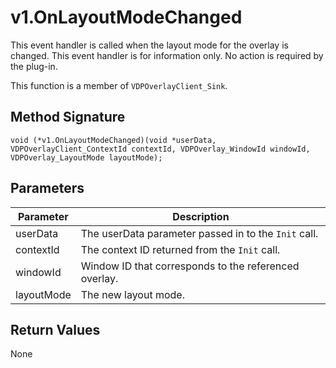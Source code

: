 # v1.OnLayoutModeChanged

This event handler is called when the layout mode for the overlay is changed. This event handler is for information only. No action is required by the plug-in.

This function is a member of `VDPOverlayClient_Sink`.

## Method Signature
```
void (*v1.OnLayoutModeChanged)(void *userData, VDPOverlayClient_ContextId contextId, VDPOverlay_WindowId windowId, VDPOverlay_LayoutMode layoutMode);
```

## Parameters

| Parameter | Description |
| --------- | ----------- |
| userData | The userData parameter passed in to the `Init` call. |
| contextId | The context ID returned from the `Init` call. |
| windowId | Window ID that corresponds to the referenced overlay. |
| layoutMode | The new layout mode. |

## Return Values

None


